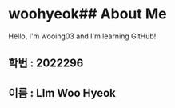 # woohyeok## About Me
Hello, I'm wooing03 and I'm learning GitHub!
## 학번 : 2022296
## 이름 : LIm Woo Hyeok
